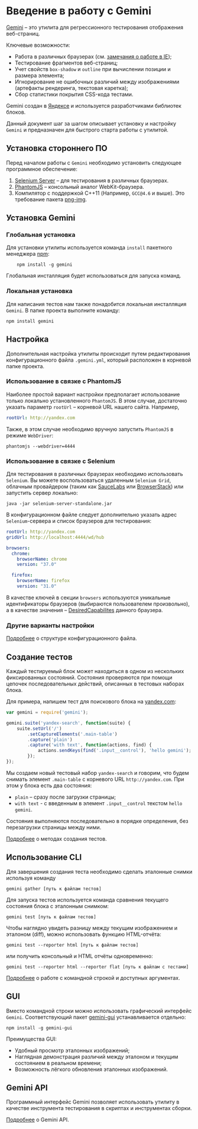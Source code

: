 # Введение в работу с Gemini

[Gemini](https://github.com/bem/gemini) – это утилита для регрессионного тестирования отображения веб-страниц.

Ключевые возможности:

* Работа в различных браузерах (см. [замечания о работе в IE](doc/ie-support.ru.md));
* Тестирование фрагментов веб-страниц;
* Учет свойств `box-shadow` и `outline` при вычислении позиции и размера элемента;
* Игнорирование не ошибочных различий между изображениями (артефакты рендеринга, текстовая каретка);
* Сбор статистики покрытия CSS-кода тестами.

Gemini создан в [Яндексе](http://www.yandex.com/) и используется разработчиками библиотек блоков.

Данный документ шаг за шагом описывает установку и настройку `Gemini` и предназначен для быстрого старта работы с утилитой.

## Установка стороннего ПО

Перед началом работы с `Gemini` необходимо установить следующее программное обеспечение:

1. [Selenium Server](http://docs.seleniumhq.org/download/) – для тестирования в различных браузерах.
2. [PhantomJS](http://phantomjs.org/) – консольный аналог WebKit-браузера.
3. Компилятор с поддержкой C++11 (Например, `GCC@4.6` и выше). Это требование пакета [png-img](https://github.com/bem/png-img).


## Установка Gemini
### Глобальная установка

Для установки утилиты используется команда `install` пакетного менеджера [npm](https://www.npmjs.org/):

```
    npm install -g gemini
```
Глобальная инсталляция будет использоваться для запуска команд.

### Локальная установка

Для написания тестов нам также понадобится локальная инсталляция `Gemini`. В папке проекта выполните команду:

```
npm install gemini
```

## Настройка

Дополнительная настройка утилиты происходит путем редактирования конфигурационного файла `.gemini.yml`, который расположен в корневой папке проекта.

### Использование в связке с PhantomJS
Наиболее простой вариант настройки предполагает использование только локально установленного `PhantomJS`.
В этом случае, достаточно указать параметр `rootUrl` – корневой URL нашего сайта. Например,

```yaml
rootUrl: http://yandex.com
```

Также, в этом случае необходимо вручную запустить `PhantomJS` в режиме `WebDriver`:

```
phantomjs --webdriver=4444
```

### Использование в связке с Selenium
Для тестирования в различных браузерах необходимо использовать `Selenium`. Вы можете воспользоваться удаленным
`Selenium Grid`, облачным провайдером (таким как [SauceLabs](http://saucelabs.com/) или
[BrowserStack](http://www.browserstack.com/)) или запустить сервер локально:

```
java -jar selenium-server-standalone.jar
```

В конфигурационном файле следует дополнительно указать адрес `Selenium`-сервера
и список браузеров для тестирования:

```yaml
rootUrl: http://yandex.com
gridUrl: http://localhost:4444/wd/hub

browsers:
  chrome:
    browserName: chrome
    version: "37.0"

  firefox:
    browserName: firefox
    version: "31.0"

```

В качестве ключей в секции `browsers` используются уникальные идентификаторы браузеров (выбираются пользователем произвольно), а в качестве значения – [DesiredCapabilites](https://code.google.com/p/selenium/wiki/DesiredCapabilities) данного браузера.

### Другие варианты настройки
[Подробнее](doc/config.ru.md) о структуре конфигурационного файла.

## Создание тестов

Каждый тестируемый блок может находиться в одном из нескольких фиксированных состояний. Состояния проверяются при помощи цепочек последовательных действий, описанных в тестовых наборах блока.

Для примера, напишем тест для поискового блока на [yandex.com](http://www.yandex.com):

```javascript
var gemini = require('gemini');

gemini.suite('yandex-search', function(suite) {
    suite.setUrl('/')
        .setCaptureElements('.main-table')
        .capture('plain')
        .capture('with text', function(actions, find) {
            actions.sendKeys(find('.input__control'), 'hello gemini');
        });
});
```

Мы создаем новый тестовый набор `yandex-search` и говорим, что будем снимать элемент `.main-table`
c корневого URL `http://yandex.com`. При этом у блока есть два состояния:

* `plain` – сразу после загрузки страницы;
* `with text` - c введенным в элемент `.input__control` текстом `hello gemini`.

Состояния выполняются последовательно в порядке определения, без перезагрузки страницы между ними.

[Подробнее](doc/tests.ru.md) о методах создания тестов.

## Использование CLI

Для завершения создания теста необходимо сделать эталонные снимки используя команду

```
gemini gather [путь к файлам тестов]
```
Для запуска тестов используется команда сравнения текущего состояния блока с эталонным снимком:

```
gemini test [путь к файлам тестов]
```

Чтобы наглядно увидеть разницу между текущим изображением и эталоном (diff), можно использовать функцию HTML-отчёта:

```
gemini test --reporter html [путь к файлам тестов]
```

или получить консольный и HTML отчёты одновременно:

```
gemini test --reporter html --reporter flat [путь к файлам с тестами]
```

[Подробнее](doc/commands.ru.md) о работе с командной строкой и доступных аргументах.

## GUI

Вместо командной строки можно использовать графический интерфейс `Gemini`. Соответствующий пакет
[gemini-gui](https://github.com/bem/gemini-gui) устанавливается отдельно:

```
npm install -g gemini-gui
```

Преимущества GUI:
* Удобный просмотр эталонных изображений;
* Наглядная демонстрация различий между эталоном и текущим состоянием в реальном времени;
* Возможность лёгкого обновления эталонных изображений.

## Gemini API

Программный интерфейс Gemini позволяет использовать утилиту в качестве инструмента тестирования в скриптах и инструментах сборки.

[Подробнее](doc/programmatic-api.ru.md) о Gemini API.
